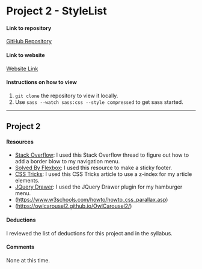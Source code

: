 # Project 2 - StyleList

#### Link to repository
[GitHub Repository](https://github.com/cmkuiper/project-2_kuiper-caitlin)

#### Link to website
[Website Link](http://www.caitlinkuiper.com/advweb2_project2)
<!-- Edit this for Project 2 - Part 3 -->

#### Instructions on how to view
1. `git clone` the repository to view it locally.
2. Use `sass --watch sass:css --style compressed` to get sass started.

---

## Project 2

#### Resources
- [Stack Overflow](https://stackoverflow.com/questions/3971880/how-to-make-shadow-on-border-bottom): I used this Stack Overflow thread to figure out how to add a border blow to my navigation menu.
- [Solved By Flexbox](https://philipwalton.github.io/solved-by-flexbox/demos/sticky-footer/): I used this resource to make a sticky footer.
- [CSS Tricks](https://css-tricks.com/almanac/properties/z/z-index/): I used this CSS Tricks article to use a z-index for my article elements.
- [JQuery Drawer](http://git.blivesta.com/drawer/): I used the JQuery Drawer plugin for my hamburger menu.
- (https://www.w3schools.com/howto/howto_css_parallax.asp)
- (https://owlcarousel2.github.io/OwlCarousel2/)


#### Deductions
I reviewed the list of deductions for this project and in the syllabus.

#### Comments

None at this time.
